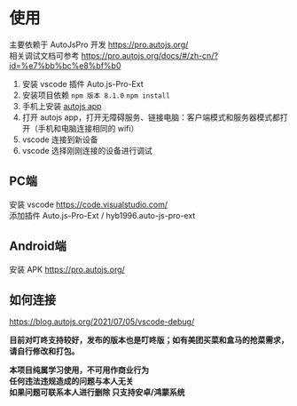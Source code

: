 # 使用
主要依赖于 AutoJsPro 开发 https://pro.autojs.org/  
相关调试文档可参考 https://pro.autojs.org/docs/#/zh-cn/?id=%e7%bb%bc%e8%bf%b0  
1. 安装 vscode 插件 Auto.js-Pro-Ext
2. 安装项目依赖
   `npm 版本 8.1.0`
   `npm install`
3. 手机上安装 [autojs app](https://autojspro-apk-1252460104.cos.ap-guangzhou.myqcloud.com/autojspro8.0-latest.apk)
4. 打开 autojs app，打开无障碍服务、链接电脑：客户端模式和服务器模式都打开（手机和电脑连接相同的 wifi）
5. vscode 连接到新设备
6. vscode 选择刚刚连接的设备进行调试

## PC端  
安装 vscode https://code.visualstudio.com/  
添加插件 Auto.js-Pro-Ext / hyb1996.auto-js-pro-ext

## Android端  
安装 APK https://pro.autojs.org/

## 如何连接
https://blog.autojs.org/2021/07/05/vscode-debug/

**目前对叮咚支持较好，发布的版本也是叮咚版；如有美团买菜和盒马的抢菜需求，请自行修改和打包。**

**本项目纯属学习使用，不可用作商业行为  
任何违法违规造成的问题与本人无关  
如果问题可联系本人进行删除
只支持安卓/鸿蒙系统**

